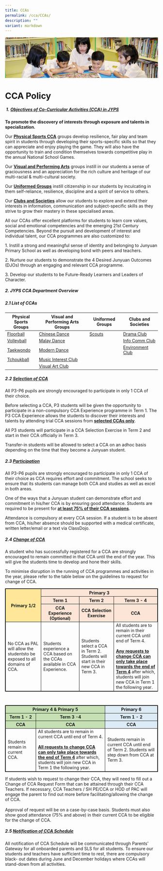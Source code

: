 ```yaml
---
title: CCAs
permalink: /cca/CCAs/
description: ""
variant: markdown
---
```

![](/images/banner.gif)


CCA Policy 
====

##### &nbsp;**1.&nbsp;<u>Objectives of Co-Curricular Activities (CCA) in JYPS</u>**  
    
<b>To promote the discovery of interests through exposure and talents in specialization.</b>


Our <b><u>Physical Sports CCA</u></b> groups develop resilience, fair play and team spirit in students through developing their sports-specific skills so that they can appreciate and enjoy playing the game. They will also have the opportunity to train and condition themselves towards competitive play in the annual National School Games.&nbsp;

Our <b><u>Visual and Performing Arts</u></b> groups instill in our students a sense of graciousness and an appreciation for the rich culture and heritage of our multi-racial &amp; multi-cultural society.&nbsp;

Our <b><u>Uniformed Groups</u></b> instill citizenship in our students by inculcating in them self-reliance, resilience, discipline and a spirit of service to others.&nbsp;

Our <b><u>Clubs and Societies</u></b> allow our students to explore and extend their interests in information, communication and subject-specific skills as they strive to grow their mastery in these specialised areas.&nbsp;

All our CCAs offer excellent platforms for students to learn core values, social and emotional competencies and the emerging 21st Century Competencies. Beyond the pursuit and development of interest and individual talent, our CCA programmes are also customized to:&nbsp;

  1\. Instill a strong and meaningful sense of identity and belonging to Junyuan Primary School as well as developing bond with peers and teachers.&nbsp;


2\. Nurture our students to demonstrate the 4 Desired Junyuan Outcomes (DJOs) through an engaging and relevant CCA programme.
 

3\. Develop our students to be Future-Ready Learners and Leaders of Character.

 
##### **2\. JYPS CCA Department Overview**


##### **2.1 List of CCAs**

<table><thead><tr><th>Physical Sports<br>Groups</th><th>Visual and Performing Arts Groups</th><th>Uniformed Groups</th><th>Clubs and Societies</th></tr></thead><tbody><tr><td><a href="/cca/Physical-Sports-Group/Floorball/">Floorball</a></td><td><a href="/cca/Visual-and-Performing-Arts-Group/ChineseDance/">Chinese Dance</a></td><td><a href="/cca/Uniformed-Groups/ScoutsCubs/">Scouts</a></td><td><a href="/cca/Clubs-and-Societies/DramaClub/">Drama Club</a></td></tr><tr><td><a href="/cca/Physical-Sports-Group/Volleyball/">Volleyball</a></td><td><a href="/cca/Visual-and-Performing-Arts-Group/MalayDance/">Malay Dance</a></td><td></td><td><a href="/cca/Clubs-and-Societies/InfoCommClub/">Info Comm Club</a></td></tr><tr><td><a href="/cca/Physical-Sports-Group/Taekwondo/">Taekwondo</a></td><td><a href="/cca/Visual-and-Performing-Arts-Group/ModernDance/">Modern Dance</a></td><td> </td><td><a href="/cca/Clubs-and-Societies/EnvironmentClub/">Environment Club</a></td></tr><tr><td><a href="/cca/Physical-Sports-Group/Tchoukball/">Tchoukball</a></td><td><a rel="noopener noreferrer" target="_blank" href="/cca/Visual-and-Performing-Arts-Group/MusicInterestClub/">Music Interest Club</a></td><td> </td><td></td></tr><tr><td> </td><td><a rel="noopener noreferrer" target="_blank" href="/cca/Visual-and-Performing-Arts-Group/VisualArtsClub/">Visual Art Club</a><br></td><td> </td><td> </td></tr></tbody></table>


##### **2.2 <u>Selection of CCA</u>**  

All P3-P6 pupils are strongly encouraged to participate in only 1 CCA of their choice.

Before selecting a CCA, P3 students will be given the opportunity to participate in a non-compulsory CCA Experience programme in Term 1. The P3&nbsp;CCA&nbsp;Experience allows the students to discover their interests and talents by attending trial&nbsp;CCA&nbsp;sessions from&nbsp;<b><u>selected CCAs only</u></b>.

All P3 students will participate in a CCA Selection Exercise in Term 2 and start in their CCA officially in Term 3.

Transfer-in students will be allowed to select a CCA on an adhoc basis depending on the time that they become a Junyuan student.


##### **2.3 <u>Participation</u>**  

All P3-P6 pupils are strongly encouraged to participate in only 1 CCA of their choice as CCA requires effort and commitment. The school seeks to ensure that its students can manage both CCA and studies as well as excel in both areas.

One of the ways that a Junyuan student can demonstrate effort and commitment in his/her CCA is by ensuring good attendance. Students are required to be present for <b><u>at least 75% of their CCA sessions</u></b>.

Attendance is compulsory at every CCA session. If a student is to be absent from CCA, his/her absence should be supported with a medical certificate, written letter/email or a text via ClassDojo.


##### **2.4 <u>Change of CCA</u>**  

A student who has successfully registered for a CCA are strongly encouraged to
remain committed in that CCA until the end of the year. This will give the students
time to develop and hone their skills.

To minimise disruption in the running of CCA programmes and activities in the
year, please refer to the table below on the guidelines to request for change of
CCA.

<table style="border:1px solid black"><thead>
	<tr>
		<th style="background-color: #ffe699; border:1px solid black;     text-align:center;vertical-align:middle" rowspan="3">Primary 1/2</th>
		<th style="background-color:#fce4d6; border:1px solid black; text-align:center;vertical-align:middle" colspan="3">Primary 3</th>
	</tr>
	<tr>
		<th style="background-color:#fce4d6; border:1px solid black; text-align:center;vertical-align:middle">Term 1</th>
		<th style="background-color:#fce4d6; border:1px solid black; text-align:center;vertical-align:middle">Term 2</th>
		<th style="background-color:#fce4d6; border:1px solid black; text-align:center;vertical-align:middle">Term 3 - 4</th>   </tr>
<tr>
		<th style="background-color:#fce4d6; border:1px solid black; text-align:center;vertical-align:middle">CCA Experience (Optional)</th>
	<th style="background-color:#fce4d6; border:1px solid black; text-align:center;vertical-align:middle">CCA Selection Exercise</th>
	<th style="background-color:#fce4d6; border:1px solid black; text-align:center;vertical-align:middle">CCA</th>
	</tr>
	</thead>
	<tbody>
		<tr>
			<td style="border:1px solid black">No CCA as PAL will allow the studentsto be exposed to all domains of CCA.</td>
			<td style="border:1px solid black">Students experience a CCA based on the CCAs available in CCA Experience.</td>
			<td style="border:1px solid black">Students select a CCA in Term 2. Students will start in their new CCA in Term 3.</td>
			<td>All students are to remain in their current CCA until end of Term 4.<br><br><b><u>Any requests to change CCA can only take place towards the end of Term 4</u></b> after which, students will join new CCA in Term 1 the following year.</td></tr>
	</tbody>
</table><br>

<table style="border:1px solid black">
	<thead>
		<tr>
			<th style="background-color:#c6e0b4; border:1px solid black; text-align:center;vertical-align:middle" colspan="2">Primary 4 &amp; Primary 5</th>
			<th style="background-color:#ddebf7; border:1px solid black; text-align:center;vertical-align:middle"> Primary 6</th>
		</tr>
		<tr>
			<th style="background-color:#c6e0b4; border:1px solid black; text-align:center;vertical-align:middle">Term 1 - 2</th>
			<th style="background-color:#c6e0b4; border:1px solid black; text-align:center;vertical-align:middle">Term 3 -4 </th>
			<th style="background-color:#ddebf7; border:1px solid black; text-align:center;vertical-align:middle">Term 1 - 2</th>
		</tr>
		<tr>
			<th style="background-color:#c6e0b4; border:1px solid black; text-align:center;vertical-align:middle">CCA</th>
			<th style="background-color:#c6e0b4; border:1px solid black; text-align:center;vertical-align:middle">CCA</th>
			<th style="background-color:#ddebf7; border:1px solid black; text-align:center;vertical-align:middle">CCA</th>
		</tr>
	</thead>
	<tbody>
		<tr>
			<td style="border:1px solid black">Students remain in current CCA.</td>
			<td style="border:1px solid black">All students are to remain in current CCA until end of Term 4. <br><br><b><u>All requests to change CCA can only take place towards the end of Term 4</u></b> after which, students will join new CCA in Term 1 the following year.</td>
			<td style="border:1px solid black">Students remain in current CCA until end of Term 2. Students will step down from CCA at Term 3.</td>
		</tr>
	</tbody>
</table>

If students wish to request to change their CCA, they will need to fill out a
Change of CCA Request Form that can be attained through their CCA Teachers.
If necessary, CCA Teachers / SH PE/CCA or HOD of PAC will engage the
parent to find out more before facilitating/allowing the change of CCA.<br><br>
Approval of request will be on a case-by-case basis. Students must also show
good attendance (75% and above) in their current CCA to be eligible for the
change of CCA.

##### **2.5 <u>Notification of CCA Schedule</u>**  

All notification of CCA Schedule will be communicated through Parents’
Gateway for all onboarded parents and SLS for all students. To ensure our
students and teachers have sufficient time to rest, there are compulsory black-
out dates during June and December holidays where CCAs will stand-down from
all activities.